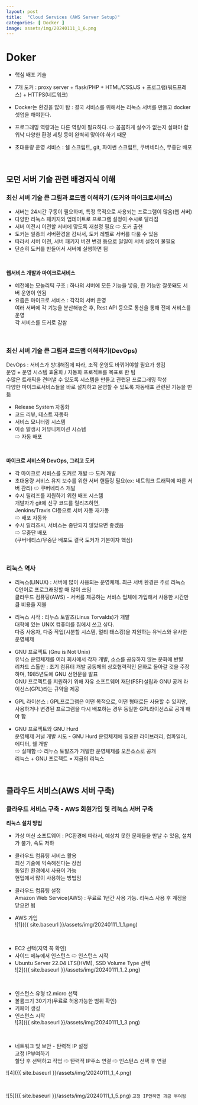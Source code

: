 ```yaml
---
layout: post
title:  "Cloud Services (AWS Server Setup)"
categories: [ Docker ]
image: assets/img/20240111_1_6.png
---
```

# Doker
- 핵심 배포 기술  
- 7개 도커 : proxy server + flask/PHP + HTML/CSS/JS + 프로그램(워드프레스) + HTTPS(네트워크)  
- Docker는 환경을 많이 탐 : 결국 서비스를 위해서는 리눅스 서버를 만들고 docker셋업을 해야한다.  
- 프로그래밍 역량과는 다른 역량이 필요하다. ⇨ 꼼꼼하게 실수가 없는지 살펴야 함  
워낙 다양한 환경 세팅 등이 완벽히 맞아야 하기 때문  

- 초대용량 운영 서비스 : 쉘 스크립트, git, 파이썬 스크립트, 쿠버네티스, 무중단 배포  

<br>
  
## 모던 서버 기술 관련 배경지식 이해  
  
### 최신 서버 기술 큰 그림과 로드맵 이해하기 (도커와 마이크로서비스)  
  
- 서버는 24시간 구동이 필요하며, 특정 목적으로 사용되는 프로그램이 많음(웹 서버)  
- 다양한 리눅스 패키지와 업데이트로 프로그램 설정이 수시로 달라짐  
- 서버 이전시 이전할 서버에 맞도록 재설정 필요 ⇨ 도커 출현  
- 도커는 일종의 서버환경을 감싸서, 도커 레벨로 서버를 다룰 수 있음  
- 따라서 서버 이전, 서버 패키지 버전 변경 등으로 일일이 서버 설정이 불필요  
- 단순히 도커를 만들어서 서버에 실행하면 됨  

<br>

**웹서비스 개발과 마이크로서비스**
- 예전에는 모놀리틱 구조 : 하나의 서버에 모든 기능을 넣음, 한 기능만 잘못돼도 서버 운영이 안됨  
- 요즘은 마이크로 서비스 : 각각의 서버 운영  
여러 서버에 각 기능을 분산해놓은 후, Rest API 등으로 통신을 통해 전체 서비스를 운영  
각 서비스를 도커로 감쌈  

<br>

### 최신 서버 기술 큰 그림과 로드맵 이해하기(DevOps)  
  
DevOps : 서비스가 방대해짐에 따라, 조직 운영도 바뀌어야할 필요가 생김  
운영 + 운영 시스템 효율화 / 자동화 프로젝트를 목표로 한 팀  
수많은 트래픽을 견뎌낼 수 있도록 시스템을 만들고 관련된 프로그래밍 작성  
다양한 마이크로서비스들을 바로 설치하고 운영할 수 있도록 자동배포 관련된 기능을 만듦  
- Release System 자동화  
- 코드 리뷰, 테스트 자동화 
- 서비스 모니터링 시스템  
- 이슈 발생시 커뮤니케이션 시스템  
⇨ 자동 배포

<br>

**마이크로 서비스와 DevOps, 그리고 도커**  
- 각 마이크로 서비스를 도커로 개발 ⇨ 도커 개발  
- 초대용량 서비스 유지 보수를 위한 서버 핸들링 필요(ex: 네트워크 트래픽에 따른 서버 관리) ⇨ 쿠버네티스 개발  
- 수시 릴리즈를 지원하기 위한 배포 시스템  
개발자가 git에 신규 코드를 릴리즈하면,  
Jenkins/Travis CI등으로 서버 자동 재가동  
⇨ 배포 자동화  
- 수시 릴리즈시, 서비스는 중단되지 않았으면 좋겠음  
⇨ 무중단 배포  
(쿠버네티스/무중단 배포도 결국 도커가 기본이자 핵심)

<br>
  
### 리눅스 역사  
- 리눅스(LINUX) : 서버에 많이 사용되는 운영체제. 최근 서버 환경은 주로 리눅스  
C언어로 프로그래밍할 때 많이 쓰임  
클라우드 컴퓨팅(AWS) - 서버를 제공하는 서비스 업체에 가입해서 사용한 시간만큼 비용을 지불  
  
- 리눅스 시작 : 리누스 토발즈(Linus Torvalds)가 개발  
대학에 있는 UNIX 컴퓨터를 집에서 쓰고 싶다.  
다중 사용자, 다중 작업(시분할 시스템, 멀티 태스킹)을 지원하는 유닉스와 유사한 운영체제  
  
- GNU 프로젝트 (Gnu is Not Unix)  
유닉스 운영체제를 여러 회사에서 각자 개발, 소스를 공유하지 않는 문화에 반발  
리차드 스톨만 : 초기 컴퓨터 개발 공동체의 상호협력적인 문화로 돌아갈 것을 주장하며, 1985년도에 GNU 선언문을 발표  
GNU 프로젝트를 지원하기 위해 자유 소프트웨어 재단(FSF)설립과 GNU 공개 라이선스(GPL)라는 규약을 제공  
  
- GPL 라이선스 : GPL프로그램은 어떤 목적으로, 어떤 형태로든 사용할 수 있지만, 사용하거나 변경된 프로그램을 다시 배포하는 경우 동일한 GPL라이선스로 공개 해야 함  
  
- GNU 프로젝트와 GNU Hurd   
운영체제 커널 개발 시도 - GNU Hurd 
운영체제에 필요한 라이브러리, 컴파일러, 에디터, 쉘 개발   
⇨ 실패함 ⇨ 리누스 토발즈가 개발한 운영체제를 오픈소스로 공개   
리눅스 + GNU 프로젝트 = 지금의 리눅스

<br>
  
## 클라우드 서비스(AWS 서버 구축)

### 클라우드 서비스 구축 - AWS 회원가입 및 리눅스 서버 구축
  
**리눅스 설치 방법**  
- 가상 머신 소프트웨어 : PC환경에 따라서, 예상치 못한 문제들을 만날 수 있음, 설치가 불가, 속도 저하  
  
- 클라우드 컴퓨팅 서비스 활용  
최신 기술에 익숙해진다는 장점  
동일한 환경에서 사용이 가능  
현업에서 많이 사용하는 방법임  
  
- 클라우드 컴퓨팅 설정  
Amazon Web Service(AWS) : 무료로 1년간 사용 가능. 리눅스 사용 후 계정을 닫으면 됨  
  
- AWS 가입  
![1]({{ site.baseurl }}/assets/img/20240111_1_1.png)

<br>
  
- EC2 선택(지역 꼭 확인)  
- 사이드 메뉴에서 인스턴스 ⇨ 인스턴스 시작  
- Ubuntu Server 22.04 LTS(HVM), SSD Volume Type 선택  
![2]({{ site.baseurl }}/assets/img/20240111_1_2.png)

<br>

- 인스턴스 유형 t2.micro 선택  
- 볼륨크기 30기가(무료로 허용가능한 범위 확인)  
- 키페어 생성  
- 인스턴스 시작   
![3]({{ site.baseurl }}/assets/img/20240111_1_3.png)

<br>

- 네트워크 및 보안 - 탄력적 IP 설정   
고정 IP부여하기  
할당 후 선택하고 작업 ⇨ 탄력적 IP주소 연결 ⇨ 인스턴스 선택 후 연결
  
![4]({{ site.baseurl }}/assets/img/20240111_1_4.png)

<br>

![5]({{ site.baseurl }}/assets/img/20240111_1_5.png)
`고정 IP안하면 과금 부여됨`  

